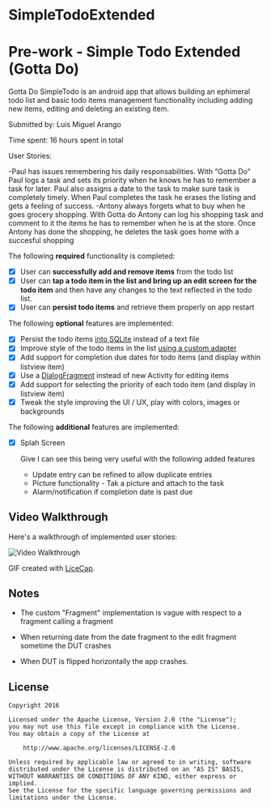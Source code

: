 # SimpleTodoExtended
# Pre-work - Simple Todo Extended  (Gotta Do)

Gotta Do SimpleTodo is an android app that allows building an ephimeral todo list and basic todo items management functionality including adding new items, editing and deleting an existing item.

Submitted by: Luis Miguel Arango

Time spent: 16 hours spent in total

User Stories:

-Paul has issues remembering his daily responsabilities. With "Gotta Do" Paul logs a task and sets its priority when he knows he has to remember a task for later. Paul also assigns a date to the task to make sure task is completely timely. When Paul completes the task he erases the listing and gets a feeling of success. 
-Antony always forgets what to buy when he goes grocery shopping. With Gotta do Antony can log his shopping task and comment to it the items he has to remember when he is at the store. Once Antony has done the shopping, he deletes the task goes home with a succesful shopping

The following **required** functionality is completed:

* [X] User can **successfully add and remove items** from the todo list
* [X] User can **tap a todo item in the list and bring up an edit screen for the todo item** and then have any changes to the text reflected in the todo list.
* [X] User can **persist todo items** and retrieve them properly on app restart

The following **optional** features are implemented:

* [X] Persist the todo items [into SQLite](http://guides.codepath.com/android/Persisting-Data-to-the-Device#sqlite) instead of a text file
* [X] Improve style of the todo items in the list [using a custom adapter](http://guides.codepath.com/android/Using-an-ArrayAdapter-with-ListView)
* [X] Add support for completion due dates for todo items (and display within listview item)
* [X] Use a [DialogFragment](http://guides.codepath.com/android/Using-DialogFragment) instead of new Activity for editing items
* [X] Add support for selecting the priority of each todo item (and display in listview item)
* [X] Tweak the style improving the UI / UX, play with colors, images or backgrounds

The following **additional** features are implemented:

* [X] Splah Screen
  
  Give I can see this being very useful with the following added features
  - Update entry can be refined to allow duplicate entries
  - Picture functionality - Tak a picture and attach to the task
  - Alarm/notification if completion date is past due
  

## Video Walkthrough 

Here's a walkthrough of implemented user stories:

<img src='http://i.imgur.com/YvCxth4.gif' title='Video Walkthrough' width='' alt='Video Walkthrough' />

GIF created with [LiceCap](http://www.cockos.com/licecap/).

## Notes

- The custom "Fragment" implementation is vague with respect to a fragment calling a fragment 

- When returning date from the date fragment to the edit fragment sometime the DUT crashes
- When DUT is flipped horizontally the app crashes.

## License

    Copyright 2016

    Licensed under the Apache License, Version 2.0 (the "License");
    you may not use this file except in compliance with the License.
    You may obtain a copy of the License at

        http://www.apache.org/licenses/LICENSE-2.0

    Unless required by applicable law or agreed to in writing, software
    distributed under the License is distributed on an "AS IS" BASIS,
    WITHOUT WARRANTIES OR CONDITIONS OF ANY KIND, either express or implied.
    See the License for the specific language governing permissions and
    limitations under the License.
